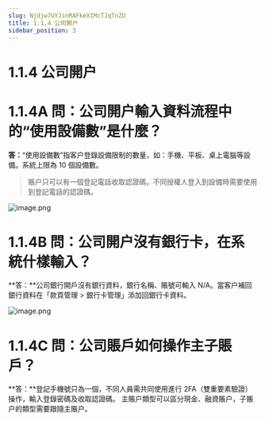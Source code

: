 ```yaml
---
slug: Njdjw7UYJinRAFkeXIMcTJqTnZU
title: 1.1.4 公司開户
sidebar_position: 3
---
```



# 1.1.4 公司開户


# 1.1.4A 問：公司開户輸入資料流程中的“使用設備數”是什麼？


**答：**“使用設備數”指客户登錄設備限制的數量，如：手機、平板、桌上電腦等設備。系統上限為 10 個設備數。

> 賬户只可以有一個登記電話收取認證碼，不同授權人登入到設備時需要使用到登記電話的認證碼。

![image.png](/assets/09a5b65af5ed9aa2edce3bea01f13302.png)


# 1.1.4B 問：公司開户沒有銀行卡，在系統什樣輸入？


**答：**公司銀行開戶沒有銀行資料，銀行名稱、賬號可輸入 N/A。當客户補回銀行資料在「款頁管理 > 銀行卡管理」添加回銀行卡資料。


![image.png](/assets/fdfa6f4742e7f33b64e2e60d539938af.png)


# 1.1.4C 問：公司賬戶如何操作主子賬戶？


**答：**登記手機號只為一個，不同人員需共同使用進行 2FA（雙重要素驗證）操作，輸入登錄密碼及收取認證碼。
主賬户類型可以區分現金、融資賬户，子賬户的類型需要跟隨主賬户。

